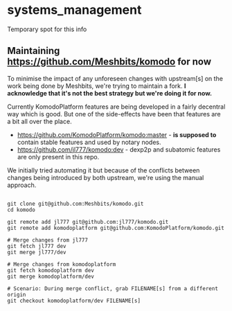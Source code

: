 # systems_management
Temporary spot for this info


## Maintaining https://github.com/Meshbits/komodo for now

To minimise the impact of any unforeseen changes with upstream[s] on the work being done by Meshbits, we're trying to maintain a fork. **I acknowledge that it's not the best strategy but we're doing it for now.**

Currently KomodoPlatform features are being developed in a fairly decentral way which is good. But one of the side-effects have been that features are a bit all over the place.
- https://github.com/KomodoPlatform/komodo:master - **is supposed to** contain stable features and used by notary nodes.
- https://github.com/jl777/komodo:dev - dexp2p and subatomic features are only present in this repo.

We initially tried automating it but because of the conflicts between changes being introduced by both upstream, we're using the manual approach.

```shell

git clone git@github.com:Meshbits/komodo.git
cd komodo

git remote add jl777 git@github.com:jl777/komodo.git
git remote add komodoplatform git@github.com:KomodoPlatform/komodo.git

# Merge changes from jl777
git fetch jl777 dev
git merge jl777/dev

# Merge changes from komodoplatform
git fetch komodoplatform dev
git merge komodoplatform/dev

# Scenario: During merge conflict, grab FILENAME[s] from a different origin
git checkout komodoplatform/dev FILENAME[s]
```

